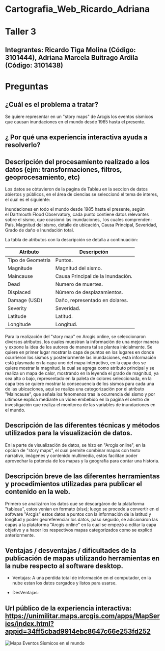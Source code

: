 # Cartografia_Web_Ricardo_Adriana

# Taller 3
## Integrantes: Ricardo Tiga Molina (Código: 3101444), Adriana Marcela Buitrago Ardila (Código: 3101438)

# Preguntas

## ¿Cuál es el problema a tratar? 

Se quiere representar en un "story maps" de Arcgis los eventos sísmicos que causan inundaciones en el mundo desde 1985 hasta el presente.

## ¿ Por qué una experiencia interactiva ayuda a resolverlo?


## Descripción del procesamiento realizado a los datos (ejm: transformaciones, filtros, geoprocesamiento, etc)

Los datos se obtuvieron de la pagina de Tableu en la seccion de datos abiertos y públicos, en el área de ciencias se seleccionó el tema de interes, el cual es el siguiente:

Inundaciones en todo el mundo desde 1985 hasta el presente, según el Dartmouth Flood Observatory, cada punto contiene datos relevantes sobre el sismo, que ocasionó las inundaciones,  los cuales comprenden: País, Magnitud del sismo, detalle de ubicación, Causa Principal, Severidad, Grado de daño e Inundación total.

La tabla de atributos con la descripción se detalla a continuación: 

| Atributo| Descripción|
| ----- | ---- |
Tipo de Geometria | Puntos.
Magnitude | Magnitud del sismo.
Maincause | Causa Principal de la Inundación.
Dead | Numero de muertes.
Displaced |Número de desplazamientos. 
Damage (USD) |Daño, representado en dolares.
Severity |Severidad.
Latitude |Latitud.
Longitude |Longitud.

Para la realización del "story map" en Arcgis online, se seleccionaron diversos atributos, los cuales muestran la información de una mejor manera y expone la idea de los autores de manera tal se plantea inicialmente.
Se quiere en primer lugar mostrar la capa de puntos en los lugares en donde ocurrieron los sismos y posteriormente las inundaciones, esta información está plasmada en la capa uno del mapa interáctivo, en la capa dos se quiere mostrar la magnitud, la cual se agrega como atributo principal y se realiza un mapa de calor, mostrando en la leyenda el grado de magnitud, ya sea alto o bajo, representado en la paleta de colores seleccionada, en la capa tres se quiere mostrar la consecuencia de los sismos para cada una de las ubicaciones, aquí se realiza una categorización por el atributo  "Maincause", que señala los fenomenos tras la ocurrencia del sismo y por ultimose explica mediante un video embebido en la pagina el centro de investigación que realiza el monitorea de las variables de inundaciones en el mundo.

## Descripción de las diferentes técnicas y métodos utilizados para la visualización de datos.

En la parte de visualización de datos, se hizo en "Arcgis online", en la opcion de "story maps", el cual permite combinar mapas con texto narrativo, imágenes y contenido multimedia, estos facilitan poder aprovechar la potencia de los mapas y la geografía para contar una historia.

## Descripción breve de las diferentes herramientas y procedimientos utilizadas para publicar el contenido en la web.

Primero se analizáron los datos que se descargáron de la plataforma "tableau", estos venian en formato (xlsx); luego se procede a convertir en el software "Arcgis" estos datos a puntos con la información de la latitud y longitud y poder georeferenciar los datos, paso seguido, se adicionáron las capas a la plataforma "Arcgis online" en la cual se empezó a editar la capa objetivo y a hacer los respectivos mapas categorizados como se explicó anteriormente.

## Ventajas / desventajas / dificultades de la publicación de mapas utilizando herramientas en la nube respecto al software desktop.

- Ventajas: A una perdida total de información en el computador, en la nube estan los datos cargados y listos para usarse.

- DesVentajas: 

## Url público de la experiencia interactiva: https://unimilitar.maps.arcgis.com/apps/MapSeries/index.html?appid=34ff5cbad9914ebc8647c66e253fd252

![Mapa Eventos Sísmicos en el mundo](https://github.com/adrianambuitragoa/Cartografia_Web_Ricardo_Adriana/blob/master/Mapa_Inundaciones_Ricardo_Adriana.png)


